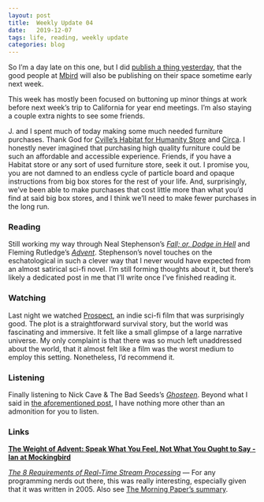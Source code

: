 ```yaml
---
layout: post
title:  Weekly Update 04
date:   2019-12-07
tags: life, reading, weekly update
categories: blog
---
```

So I’m a day late on this one, but I did [publish a thing yesterday](https://robertsapunarich.com/blog/2019/12/06/A-word-that-would-light-up-the-night/), that the good people at [Mbird](mbird.com) will also be publishing on their space sometime early next week.

This week has mostly been focused on buttoning up minor things at work before next week’s trip to California for year end meetings. I’m also staying a couple extra nights to see some friends.

J. and I spent much of today making some much needed furniture purchases. Thank God for [Cville’s Habitat for Humanity Store](https://cvillehabitatstore.org/?utm_campaign=HFHI_ReStoreSearch&utm_medium=referral&utm_source=habitat.org) and [Circa](http://circainc.com/). I honestly never imagined that purchasing high quality furniture could be such an affordable and accessible experience. Friends, if you have a Habitat store or any sort of used furniture store, seek it out. I promise you, you are not damned to an endless cycle of particle board and opaque instructions from big box stores for the rest of your life. And, surprisingly, we’ve been able to make purchases that cost little more than what you’d find at said big box stores, and I think we’ll need to make fewer purchases in the long run.

### Reading

Still working my way through Neal Stephenson’s [*Fall; or, Dodge in Hell*](https://www.indiebound.org/book/9780062458711) and Fleming Rutledge’s [*Advent*](https://www.indiebound.org/book/9780802876195). Stephenson’s novel touches on the eschatological in such a clever way that I never would have expected from an almost satirical sci-fi novel. I’m still forming thoughts about it, but there’s likely a dedicated post in me that I’ll write once I’ve finished reading it.

### Watching

Last night we watched [Prospect](https://m.imdb.com/title/tt7946422/), an indie sci-fi film that was surprisingly good. The plot is a straightforward survival story, but the world was fascinating and immersive. It felt like a small glimpse of a large narrative universe. My only complaint is that there was so much left unaddressed about the world, that it almost felt like a film was the worst medium to employ this setting. Nonetheless, I’d recommend it.

### Listening

Finally listening to Nick Cave & The Bad Seeds’s [*Ghosteen*](https://open.spotify.com/album/6UOvMBrdfOWGqSvtQohiso?si=xQ8wvHnyQQ2CKP--RFmS_Q). Beyond what I said in [the aforementioned post](https://robertsapunarich.com/blog/2019/12/06/A-word-that-would-light-up-the-night/), I have nothing more other than an admonition for you to listen.

### Links

[**The Weight of Advent: Speak What You Feel, Not What You Ought to Say - Ian at Mockingbird**
](https://mbird.com/2019/12/the-weight-of-advent-speak-what-you-feel-not-what-you-ought-to-say/)

[*The 8 Requirements of Real-Time Stream Processing*](https://cs.brown.edu/~ugur/8rulesSigRec.pdf) — For any programming nerds out there, this was really interesting, especially given that it was written in 2005. Also see [The Morning Paper’s summary](https://blog.acolyer.org/2014/12/03/the-8-requirements-of-real-time-stream-processing/).
